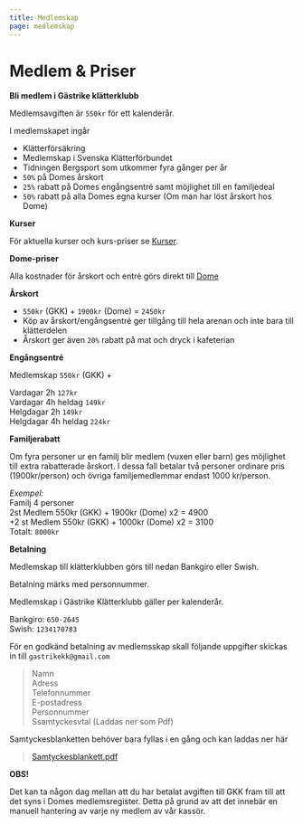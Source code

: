 ```yaml
---
title: Medlemskap
page: medlemskap
---
```


# Medlem & Priser

**Bli medlem i Gästrike klätterklubb**

Medlemsavgiften är `550kr` för ett kalenderår.

I medlemskapet ingår
- Klätterförsäkring
- Medlemskap i Svenska Klätterförbundet
- Tidningen Bergsport som utkommer fyra gånger per år
- `50%` på Domes årskort
- `25%` rabatt på Domes engångsentré samt möjlighet till en familjedeal
- `50%` rabatt på alla Domes egna kurser (Om man har löst årskort hos Dome)

**Kurser**

För aktuella kurser och kurs-priser se [Kurser](./kurser).

**Dome-priser**

Alla kostnader för årskort och entré görs direkt till <a href="https://www.thedome.se/" target="_blank">Dome</a>

**Årskort**
- `550kr` (GKK) + `1900kr` (Dome) = `2450kr`
- Köp av årskort/engångsentré ger tillgång till hela arenan och inte bara till klätterdelen
- Årskort ger även `20%` rabatt på mat och dryck i kafeterian

**Engångsentré**

Medlemskap `550kr` (GKK) +

Vardagar 2h `127kr`\
Vardagar 4h heldag `149kr`\
Helgdagar 2h `149kr`\
Helgdagar 4h heldag `224kr`


**Familjerabatt**

Om fyra personer ur en familj blir medlem (vuxen eller barn) ges möjlighet till extra rabatterade årskort.
I dessa fall betalar två personer ordinare pris (1900kr/person) och övriga familjemedlemmar endast 1000 kr/person.

*Exempel:* \
Familj 4 personer\
2st Medlem 550kr (GKK) + 1900kr (Dome) x2 = 4900\
+2 st Medlem 550kr (GKK) + 1000kr (Dome) x2 = 3100\
Totalt: `8000kr`

**Betalning**

Medlemskap till klätterklubben görs till nedan Bankgiro eller Swish.

Betalning märks med personnummer.

Medlemskap i Gästrike Klätterklubb gäller per kalenderår.

Bankgiro: `650-2645`\
Swish: `1234170783`

För en godkänd betalning av medlemsskap skall följande uppgifter skickas in till `gastrikekk@gmail.com`

> Namn \
Adress\
Telefonnummer\
E-postadress\
Personnummer\
Ssamtyckesvtal (Laddas ner som Pdf)

Samtyckesblanketten behöver bara fyllas i en gång och kan laddas ner här
> <a href="/assets/files/Samtyckesblankett.pdf" target="_blank">Samtyckesblankett.pdf</a>

**OBS!**

Det kan ta någon dag mellan att du har betalat avgiften till GKK fram till att det syns i Domes medlemsregister. Detta på grund av att det innebär en manuell hantering av varje ny medlem av vår kassör.
